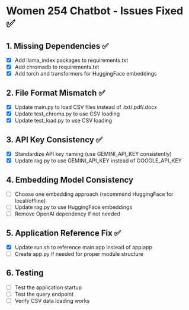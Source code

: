 # Women 254 Chatbot - Issues Fixed ✅

## 1. Missing Dependencies ✅
- [x] Add llama_index packages to requirements.txt
- [x] Add chromadb to requirements.txt
- [x] Add torch and transformers for HuggingFace embeddings

## 2. File Format Mismatch ✅
- [x] Update main.py to load CSV files instead of .txt/.pdf/.docx
- [x] Update test_chroma.py to use CSV loading
- [x] Update test_load.py to use CSV loading

## 3. API Key Consistency ✅
- [x] Standardize API key naming (use GEMINI_API_KEY consistently)
- [x] Update rag.py to use GEMINI_API_KEY instead of GOOGLE_API_KEY

## 4. Embedding Model Consistency
- [ ] Choose one embedding approach (recommend HuggingFace for local/offline)
- [ ] Update rag.py to use HuggingFace embeddings
- [ ] Remove OpenAI dependency if not needed

## 5. Application Reference Fix ✅
- [x] Update run.sh to reference main:app instead of app:app
- [ ] Create app.py if needed for proper module structure

## 6. Testing
- [ ] Test the application startup
- [ ] Test the query endpoint
- [ ] Verify CSV data loading works
